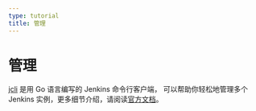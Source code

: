 ```yaml
---
type: tutorial
title: 管理
---
```


# 管理

[jcli](https://github.com/jenkins-zh/jenkins-cli) 是用 Go 语言编写的 Jenkins 命令行客户端， 可以帮助你轻松地管理多个 Jenkins 实例，更多细节介绍，请阅读[官方文档](http://jcli.jenkins-zh.cn/)。

